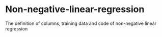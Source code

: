 # Non-negative-linear-regression
The definition of columns, training data and code of non-negative linear regression
